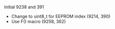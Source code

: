 
Initial 9238 and 391

* Change to uint8_t for EEPROM index (9214, 390)
* Use F() macro (9258, 362)
